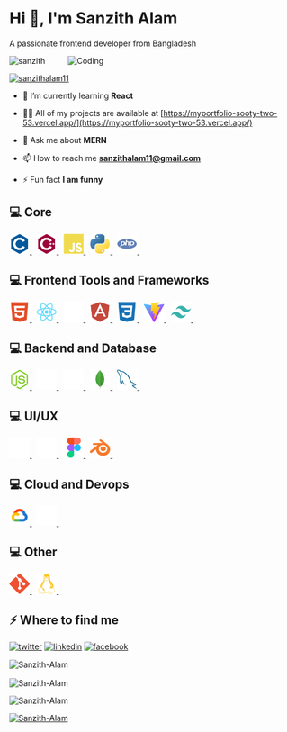 <h1>Hi 👋, I'm Sanzith Alam</h1>
<p>A passionate frontend developer from Bangladesh</p>
<img align="right" alt="Coding" width="400" src="https://i.gifer.com/LZIL.mp4">
<p align="left"> <img src="https://komarev.com/ghpvc/?username=sanzith&label=Profile%20views&color=0e75b6&style=flat" alt="sanzith" /> </p>

<p align="left"> <a href="https://twitter.com/sanzithalam11" target="blank"><img src="https://img.shields.io/twitter/follow/sanzithalam11?logo=twitter&style=for-the-badge" alt="sanzithalam11" /></a> </p>

- 🌱 I’m currently learning **React**

- 👨‍💻 All of my projects are available at [https://myportfolio-sooty-two-53.vercel.app/](https://myportfolio-sooty-two-53.vercel.app/)

- 💬 Ask me about **MERN**

- 📫 How to reach me **sanzithalam11@gmail.com**

- ⚡ Fun fact **I am funny**

<h2>💻 Core</h2>
<a href="https://docs.microsoft.com/en-us/cpp/?view=msvc-170" target="_blank" rel="noreferrer"><picture>
<img height="36" width="36" src="https://raw.githubusercontent.com/ShahVandit8/profile-x/refs/heads/main/public/icons/skills/c-colored.svg" alt="C" />
</picture></a> &nbsp;
<a href="https://docs.microsoft.com/en-us/cpp/?view=msvc-170" target="_blank" rel="noreferrer"><picture>
<img height="36" width="36" src="https://raw.githubusercontent.com/ShahVandit8/profile-x/refs/heads/main/public/icons/skills/cplusplus-colored.svg" alt="C++" />
</picture></a> &nbsp;
<a href="https://developer.mozilla.org/en-US/docs/Web/JavaScript" target="_blank" rel="noreferrer"><picture>
<img height="36" width="36" src="https://raw.githubusercontent.com/ShahVandit8/profile-x/refs/heads/main/public/icons/skills/javascript-colored.svg" alt="JavaScript" />
</picture></a> &nbsp;
<a href="https://www.python.org/" target="_blank" rel="noreferrer"><picture>
<img height="36" width="36" src="https://raw.githubusercontent.com/ShahVandit8/profile-x/refs/heads/main/public/icons/skills/python-colored.svg" alt="Python" />
</picture></a> &nbsp;
<a href="https://www.php.net/" target="_blank" rel="noreferrer"><picture>
<img height="36" width="36" src="https://raw.githubusercontent.com/ShahVandit8/profile-x/refs/heads/main/public/icons/skills/php-colored.svg" alt="PHP" />
</picture></a> &nbsp;
<h2>💻 Frontend Tools and Frameworks</h2>
<a href="https://developer.mozilla.org/en-US/docs/Glossary/HTML5" target="_blank" rel="noreferrer"><picture>
<img height="36" width="36" src="https://raw.githubusercontent.com/ShahVandit8/profile-x/refs/heads/main/public/icons/skills/html5-colored.svg" alt="HTML5" />
</picture></a> &nbsp;
<a href="https://reactjs.org/" target="_blank" rel="noreferrer"><picture>
<img height="36" width="36" src="https://raw.githubusercontent.com/ShahVandit8/profile-x/refs/heads/main/public/icons/skills/react-colored.svg" alt="React" />
</picture></a> &nbsp;
<a href="https://nextjs.org/docs" target="_blank" rel="noreferrer"><picture>
<img height="36" width="36" src="https://raw.githubusercontent.com/ShahVandit8/profile-x/refs/heads/main/public/icons/skills/nextjs-colored-dark.svg" alt="NextJs" />
</picture></a> &nbsp;
<a href="https://angular.io/" target="_blank" rel="noreferrer"><picture>
<img height="36" width="36" src="https://raw.githubusercontent.com/ShahVandit8/profile-x/refs/heads/main/public/icons/skills/angularjs-colored.svg" alt="Angular" />
</picture></a> &nbsp;
<a href="https://www.w3.org/TR/CSS/#css" target="_blank" rel="noreferrer"><picture>
<img height="36" width="36" src="https://raw.githubusercontent.com/ShahVandit8/profile-x/refs/heads/main/public/icons/skills/css3-colored.svg" alt="CSS3" />
</picture></a> &nbsp;
<a href="https://vitejs.dev/" target="_blank" rel="noreferrer"><picture>
<img height="36" width="36" src="https://raw.githubusercontent.com/ShahVandit8/profile-x/refs/heads/main/public/icons/skills/vite-colored.svg" alt="Vite" />
</picture></a> &nbsp;
<a href="https://tailwindcss.com/" target="_blank" rel="noreferrer"><picture>
<img height="36" width="36" src="https://raw.githubusercontent.com/ShahVandit8/profile-x/refs/heads/main/public/icons/skills/tailwindcss-colored.svg" alt="TailwindCSS" />
</picture></a> &nbsp;
<h2>💻 Backend and Database</h2>
<a href="https://nodejs.org/en/" target="_blank" rel="noreferrer"><picture>
<img height="36" width="36" src="https://raw.githubusercontent.com/ShahVandit8/profile-x/refs/heads/main/public/icons/skills/nodejs-colored.svg" alt="NodeJS" />
</picture></a> &nbsp;
<a href="https://expressjs.com/" target="_blank" rel="noreferrer"><picture>
<img height="36" width="36" src="https://raw.githubusercontent.com/ShahVandit8/profile-x/refs/heads/main/public/icons/skills/express-colored-dark.svg" alt="Express" />
</picture></a> &nbsp;
<a href="https://www.djangoproject.com/" target="_blank" rel="noreferrer"><picture>
<img height="36" width="36" src="https://raw.githubusercontent.com/ShahVandit8/profile-x/refs/heads/main/public/icons/skills/django-colored-dark.svg" alt="Django" />
</picture></a> &nbsp;
<a href="https://www.mongodb.com/" target="_blank" rel="noreferrer"><picture>
<img height="36" width="36" src="https://raw.githubusercontent.com/ShahVandit8/profile-x/refs/heads/main/public/icons/skills/mongodb-colored.svg" alt="MongoDB" />
</picture></a> &nbsp;
<a href="https://www.mysql.com/" target="_blank" rel="noreferrer"><picture>
<img height="36" width="36" src="https://raw.githubusercontent.com/ShahVandit8/profile-x/refs/heads/main/public/icons/skills/mysql-colored.svg" alt="MySQL" />
</picture></a> &nbsp;
<h2>💻 UI/UX </h2>
<a href="https://www.adobe.com/uk/products/aftereffects.html" target="_blank" rel="noreferrer"><picture>
<img height="36" width="36" src="https://raw.githubusercontent.com/ShahVandit8/profile-x/refs/heads/main/public/icons/skills/aftereffects-colored-dark.svg" alt="After Effects" />
</picture></a> &nbsp;
<a href="https://www.adobe.com/uk/products/premiere.html" target="_blank" rel="noreferrer"><picture>
<img height="36" width="36" src="https://raw.githubusercontent.com/ShahVandit8/profile-x/refs/heads/main/public/icons/skills/premierepro-colored-dark.svg" alt="Premiere Pro" />
</picture></a> &nbsp;
<a href="https://www.figma.com/" target="_blank" rel="noreferrer"><picture>
<img height="36" width="36" src="https://raw.githubusercontent.com/ShahVandit8/profile-x/refs/heads/main/public/icons/skills/figma-colored.svg" alt="Figma" />
</picture></a> &nbsp;
<a href="https://www.blender.org/" target="_blank" rel="noreferrer"><picture>
<img height="36" width="36" src="https://raw.githubusercontent.com/ShahVandit8/profile-x/refs/heads/main/public/icons/skills/blender-colored.svg" alt="Blender" />
</picture></a> &nbsp;
<h2>💻 Cloud and Devops</h2>
<a href="https://cloud.google.com/" target="_blank" rel="noreferrer"><picture>
<img height="36" width="36" src="https://raw.githubusercontent.com/ShahVandit8/profile-x/refs/heads/main/public/icons/skills/googlecloud-colored.svg" alt="Google Cloud" />
</picture></a> &nbsp;
<a href="https://aws.amazon.com" target="_blank" rel="noreferrer"><picture>
<img height="36" width="36" src="https://raw.githubusercontent.com/ShahVandit8/profile-x/refs/heads/main/public/icons/skills/aws-colored-dark.svg" alt="Amazon Web Services" />
</picture></a> &nbsp;
<h2>💻 Other</h2>
<a href="https://git-scm.com/" target="_blank" rel="noreferrer"><picture>
<img height="36" width="36" src="https://raw.githubusercontent.com/ShahVandit8/profile-x/refs/heads/main/public/icons/skills/git-colored.svg" alt="Git" />
</picture></a> &nbsp;
<a href="https://www.linux.org" target="_blank" rel="noreferrer"><picture>
<img height="36" width="36" src="https://raw.githubusercontent.com/ShahVandit8/profile-x/refs/heads/main/public/icons/skills/linux-colored.svg" alt="Linux" />
</picture></a> &nbsp;

<h2>⚡️ Where to find me</h2>
<p><a target="_blank" href="https://twitter.com/sanzith" style="display: inline-block;"><img src="https://img.shields.io/badge/twitter-x?style=for-the-badge&logo=x&logoColor=white&color=#0f1419" alt="twitter" /></a>
<a target="_blank" href="https://www.linkedin.com/in/sanzith-alam" style="display: inline-block;"><img src="https://img.shields.io/badge/linkedin-logo?style=for-the-badge&logo=linkedin&logoColor=white&color=#0a77b6" alt="linkedin" /></a>
<a target="_blank" href="https://www.facebook.com/sanzithalam" style="display: inline-block;"><img src="https://img.shields.io/badge/facebook-logo?style=for-the-badge&logo=facebook&logoColor=white&color=#0866ff" alt="facebook" /></a></p>
<p><img align="center" src="https://github-readme-stats.vercel.app/api?username=Sanzith-Alam&show_icons=true&locale=en" alt="Sanzith-Alam" /></p>
<p><img align="center" src="https://github-readme-streak-stats.herokuapp.com/?user=Sanzith-Alam&" alt="Sanzith-Alam" /></p>
<p><img src="https://github-readme-stats.vercel.app/api/top-langs?username=Sanzith-Alam&show_icons=true&locale=en&layout=compact" alt="Sanzith-Alam" /></p>
<p><a href="https://github.com/ryo-ma/github-profile-trophy"><img src="https://github-profile-trophy.vercel.app/?username=Sanzith-Alam" alt="Sanzith-Alam" /></a></p>
